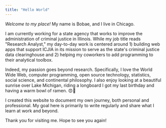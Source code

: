 ```yaml
---
title: "Hello World"
---
```


_Welcome to my place!_ My name is Bobae, and I live in Chicago.

I am currently working for a state agency that works to improve the administration of criminal justice in Illinois. While my job title reads "Research Analyst," my day-to-day work is centered around 1) building web apps that support ICJIA in its mission to serve as the state's criminal justice data clearinghouse and 2) helping my coworkers to add programming to their analytical toolbox.

Indeed, my passion goes beyond research. Specifically, I love the World Wide Web, computer programming, open source technology, statistics, social science, and continental philosophy. I also enjoy looking at a beautiful sunrise over Lake Michigan, riding a longboard I got my last birthday and having a warm bowl of ramen. 😍🍜

I created this website to document my own journey, both personal and professional. My goal here is primarily to write regularly and share what I learn at work and beyond.

Thank you for visiting me. Hope to see you again!